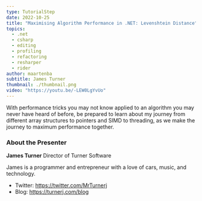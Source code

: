 ```yaml
---
type: TutorialStep
date: 2022-10-25
title: "Maximising Algorithm Performance in .NET: Levenshtein Distance"
topics:
  - .net
  - csharp
  - editing
  - profiling
  - refactoring
  - resharper
  - rider
author: maartenba
subtitle: James Turner
thumbnail: ./thumbnail.png
video: "https://youtu.be/-LEW0LgYvUo"
---
```


With performance tricks you may not know applied to an algorithm you may never have heard of before, be prepared to learn about my journey from different array structures to pointers and SIMD to threading, as we make the journey to maximum performance together.

### About the Presenter

**James Turner** Director of Turner Software

James is a programmer and entrepreneur with a love of cars, music, and technology.

- Twitter: <https://twitter.com/MrTurnerj>
- Blog: <https://turnerj.com/blog>
